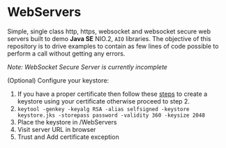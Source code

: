 # WebServers
Simple, single class http, https, websocket and websocket secure web servers built to demo **Java SE** NIO.2, `AIO` libraries. The objective of this repository is to drive examples to contain as few lines of code possible to perform a call without getting any errors.

*Note: WebSocket Secure Server is currently incomplete*

(Optional) Configure your keystore:
  1. If you have a proper certificate then follow these [steps](https://docs.oracle.com/cd/E19509-01/820-3503/ggfen/index.html) to create a keystore using your certificate otherwise proceed to step 2.
  2. `keytool -genkey -keyalg RSA -alias selfsigned -keystore keystore.jks -storepass password -validity 360 -keysize 2048`
  3. Place the keystore in /WebServers
  4. Visit server URL in browser
  5. Trust and Add certificate exception
